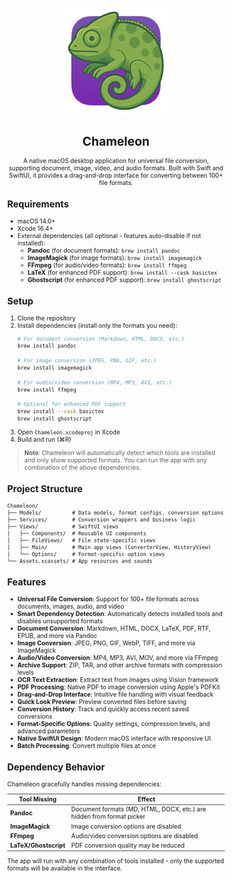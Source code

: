 <div align="center">

![Chameleon icon](./Chameleon/Assets.xcassets/AppIcon.appiconset/AppIcon_0256.png)

# Chameleon

A native macOS desktop application for universal file conversion, supporting document, image, video, and audio formats. Built with Swift and SwiftUI, it provides a drag-and-drop interface for converting between 100+ file formats.
</div>

## Requirements

- macOS 14.0+
- Xcode 16.4+
- External dependencies (all optional - features auto-disable if not installed):
  - **Pandoc** (for document formats): `brew install pandoc`
  - **ImageMagick** (for image formats): `brew install imagemagick`
  - **FFmpeg** (for audio/video formats): `brew install ffmpeg`
  - **LaTeX** (for enhanced PDF support): `brew install --cask basictex`
  - **Ghostscript** (for enhanced PDF support): `brew install ghostscript`

## Setup

1. Clone the repository
2. Install dependencies (install only the formats you need):
   ```bash
   # For document conversion (Markdown, HTML, DOCX, etc.)
   brew install pandoc
   
   # For image conversion (JPEG, PNG, GIF, etc.)
   brew install imagemagick
   
   # For audio/video conversion (MP4, MP3, AVI, etc.)
   brew install ffmpeg
   
   # Optional for enhanced PDF support
   brew install --cask basictex
   brew install ghostscript
   ```
3. Open `Chameleon.xcodeproj` in Xcode
4. Build and run (⌘R)

> **Note**: Chameleon will automatically detect which tools are installed and only show supported formats. You can run the app with any combination of the above dependencies.

## Project Structure

```
Chameleon/
├── Models/          # Data models, format configs, conversion options
├── Services/        # Conversion wrappers and business logic
├── Views/           # SwiftUI views
│   ├── Components/  # Reusable UI components
│   ├── FileViews/   # File state-specific views
│   ├── Main/        # Main app views (ConverterView, HistoryView)
│   └── Options/     # Format-specific option views
└── Assets.xcassets/ # App resources and sounds
```

## Features

- **Universal File Conversion**: Support for 100+ file formats across documents, images, audio, and video
- **Smart Dependency Detection**: Automatically detects installed tools and disables unsupported formats
- **Document Conversion**: Markdown, HTML, DOCX, LaTeX, PDF, RTF, EPUB, and more via Pandoc
- **Image Conversion**: JPEG, PNG, GIF, WebP, TIFF, and more via ImageMagick
- **Audio/Video Conversion**: MP4, MP3, AVI, MOV, and more via FFmpeg
- **Archive Support**: ZIP, TAR, and other archive formats with compression levels
- **OCR Text Extraction**: Extract text from images using Vision framework
- **PDF Processing**: Native PDF to image conversion using Apple's PDFKit
- **Drag-and-Drop Interface**: Intuitive file handling with visual feedback
- **Quick Look Preview**: Preview converted files before saving
- **Conversion History**: Track and quickly access recent saved conversions
- **Format-Specific Options**: Quality settings, compression levels, and advanced parameters
- **Native SwiftUI Design**: Modern macOS interface with responsive UI
- **Batch Processing**: Convert multiple files at once

## Dependency Behavior

Chameleon gracefully handles missing dependencies:

| Tool Missing | Effect |
|--------------|--------|
| **Pandoc** | Document formats (MD, HTML, DOCX, etc.) are hidden from format picker |
| **ImageMagick** | Image conversion options are disabled |
| **FFmpeg** | Audio/video conversion options are disabled |
| **LaTeX/Ghostscript** | PDF conversion quality may be reduced |

The app will run with any combination of tools installed - only the supported formats will be available in the interface.
